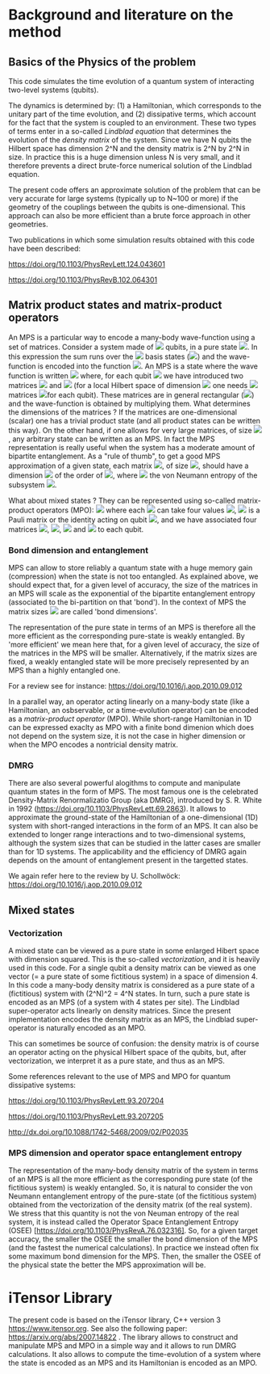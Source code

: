 
# Background and literature on the method

## Basics of the Physics of the problem

This code simulates the time evolution of a quantum system of interacting two-level systems (qubits).

The dynamics is determined by: (1) a Hamiltonian, which corresponds to the unitary part of the time evolution, and (2) dissipative terms, which account for the fact that the system is coupled to an environment.
These two types of terms enter in a so-called *Lindblad equation* that determines the evolution of the *density matrix* of the system.
Since we have N qubits the Hilbert space has dimension 2^N and the density matrix is 2^N by 2^N in size. In practice this is a huge dimension unless N is very small, and it therefore prevents a direct brute-force numerical solution of the Lindblad equation.

The present code offers an approximate solution of the problem that can be very accurate for large systems (typically up to N~100 or more) if the geometry of the couplings between the qubits is one-dimensional. This approach can also be more efficient than a brute force approach in other geometries.

Two publications in which some simulation results obtained with this code have been described:

https://doi.org/10.1103/PhysRevLett.124.043601

https://doi.org/10.1103/PhysRevB.102.064301

## Matrix product states and matrix-product operators

An MPS is a particular way to encode
a many-body wave-function using a set of matrices. Consider a system made of
<img src="https://render.githubusercontent.com/render/math?math=N"> qubits, in a pure state
<img src="https://render.githubusercontent.com/render/math?math=\left|\psi\right\rangle=\sum_{s_1,s_2,\cdots,s_N}\psi\left(s_1,s_2,\cdots,s_N\right)\left|s_1\right\rangle\left|s_2\right\rangle\cdots\left|s_N\right\rangle">. 
In this expression the sum runs over the <img src="https://render.githubusercontent.com/render/math?math=2^N"> basis states (<img src="https://render.githubusercontent.com/render/math?math=s_i\in\left\{0,1\right\}">) and the wave-function is encoded
into the function <img src="https://render.githubusercontent.com/render/math?math=\psi:\left\{s_i\right\}\to\psi\left(s_1,s_2,\cdots,s_N\right)">. An MPS is a state where the wave function is written
<img src="https://render.githubusercontent.com/render/math?math=\psi\left(s_1,s_2,\cdots,s_N\right)={\rm Tr}\left[A^{(s_1)}_1A^{(s_2)}_2\cdots A^{(s_N)}_N\right]">
where, for each qubit <img src="https://render.githubusercontent.com/render/math?math=i"> we have introduced two matrices
<img src="https://render.githubusercontent.com/render/math?math=A^{(0)}_i"> and <img src="https://render.githubusercontent.com/render/math?math=A^{(1)}_i"> (for a local Hilbert space of dimension
<img src="https://render.githubusercontent.com/render/math?math=D"> one needs
<img src="https://render.githubusercontent.com/render/math?math=D"> matrices
<img src="https://render.githubusercontent.com/render/math?math=A^{(0)}_i\cdots A^{(D)}_i">for each qubit). These matrices are in general rectangular
(<img src="https://render.githubusercontent.com/render/math?math=d_i\times d_{i%2b1}">)
and the wave-function is obtained by multiplying them. What determines the dimensions of the matrices ?
If  the matrices are one-dimensional (scalar) one has  a trivial product state (and all product states can be written this way). On the other hand, if one allows for very large matrices, of size <img src="https://render.githubusercontent.com/render/math?math=2^N">, any arbitrary state can be written as an MPS. 
In fact the MPS representation is really useful
when the system has a moderate amount of bipartite entanglement.
As a "rule of thumb", to get a good MPS approximation of a given state, each
matrix <img src="https://render.githubusercontent.com/render/math?math=A^{(s_i)}_i">, of size <img src="https://render.githubusercontent.com/render/math?math=d_{i-1}\times d_{i}">, should have a dimension
<img src="https://render.githubusercontent.com/render/math?math=d_i"> of the order of
<img src="https://render.githubusercontent.com/render/math?math=e^{S_{\rm vN}(i)}">, where
<img src="https://render.githubusercontent.com/render/math?math=S_{\rm vN}(i)"> the von Neumann entropy of the subsystem
<img src="https://render.githubusercontent.com/render/math?math=[i%2b1,\cdots,N]">.


What about mixed states ? They can be represented using so-called matrix-product operators (MPO):
<img src="https://render.githubusercontent.com/render/math?math=\rho=\sum_{a_1,a_2,\cdots,a_N}{\rm Tr}\left[M^{(a_1)}_1 M^{(a_2)}_2\cdots M^{(a_N)}_N\right]\sigma^a_1 \otimes \sigma^a_2 \otimes \cdots \sigma^a_N">
where each <img src="https://render.githubusercontent.com/render/math?math=a_i"> can take four values
<img src="https://render.githubusercontent.com/render/math?math=\in\{1,x,y,z\}">,
<img src="https://render.githubusercontent.com/render/math?math=\sigma^{a_i}"> is a Pauli matrix or the identity acting on qubit
<img src="https://render.githubusercontent.com/render/math?math=i">,
and we have associated  four matrices
<img src="https://render.githubusercontent.com/render/math?math=M_i^{(1)}">,
<img src="https://render.githubusercontent.com/render/math?math=M_i^{(x)}">,
<img src="https://render.githubusercontent.com/render/math?math=M_i^{(y)}"> and
<img src="https://render.githubusercontent.com/render/math?math=M_i^{(z)}"> to each qubit.



### Bond dimension and entanglement
MPS can allow to store reliably a quantum state with a huge memory gain (compression) when the state is not too entangled. As explained above, 
we should expect that, for a given level of accuracy, the size of the matrices in an MPS will scale as the exponential of the bipartite entanglement entropy (associated to the bi-partition on that 'bond'). In the context of MPS the matrix sizes
<img src="https://render.githubusercontent.com/render/math?math=d_i"> are called 'bond dimensions'.

The representation of the pure state in terms of an MPS is therefore all the more efficient as the corresponding pure-state is weakly entangled. By 'more efficient' we mean here that, for a given level of accuracy, the size of the matrices in the MPS will be smaller. Alternatively, if the matrix sizes are fixed, a weakly entangled state will be more precisely represented by an MPS than a highly entangled one.

For a review see for instance: https://doi.org/10.1016/j.aop.2010.09.012

In a parallel way, an operator acting linearly on a many-body state (like a Hamiltonian, an osbservable, or a time-evolution operator) can be encoded as a *matrix-product operator* (MPO). While short-range Hamiltonian in 1D can be expressed exaclty as MPO with a finite bond dimenion which does not depend on the system size, it is not the case in higher dimension or when the MPO encodes a nontricial density matrix.


### DMRG
There are also several powerful alogithms to compute and manipulate quantum states in the form of MPS. The most famous one is the celebrated Density-Matrix Renormalizatio Group (aka DMRG), introduced by S. R. White in 1992 (https://doi.org/10.1103/PhysRevLett.69.2863). It allows to approximate the ground-state of the Hamiltonian of a one-dimensional (1D) system with short-ranged interactions in the form of an MPS. It can also be extended to longer range interactions and to two-dimensional systems, although the system sizes that can be studied in the latter cases are smaller than for 1D systems. The applicability and the efficiency of DMRG again depends on the amount of entanglement present in the targetted states.

We again refer here to the review by U. Schollwöck: https://doi.org/10.1016/j.aop.2010.09.012

## Mixed states

### Vectorization

A mixed state can be viewed as a pure state in some enlarged Hibert space with dimension squared. This is the so-called *vectorization*, and it is heavily used in this code. For a single qubit a density matrix can be viewed as one vector (= a pure state of some fictitious system) in a space of dimension 4. In this code a many-body density matrix is considered as a pure state of a (fictitious) system with (2^N)^2 = 4^N states.  In turn, such a pure state is encoded as an MPS (of a system with 4 states per site). The Lindblad super-operator acts linearly on density matrices. Since the present implementation encodes the density matrix as an MPS, the Lindblad super-operator is naturally encoded as an MPO.

This can sometimes be source of confusion: the density matrix is of course an operator acting on the physical Hilbert space of the qubits, but, after vectorization, we interpret it as a pure state, and thus as an MPS.

Some references relevant to the use of MPS and MPO for quantum dissipative systems:

https://doi.org/10.1103/PhysRevLett.93.207204

https://doi.org/10.1103/PhysRevLett.93.207205

http://dx.doi.org/10.1088/1742-5468/2009/02/P02035


### MPS dimension and operator space entanglement entropy

The representation of the many-body density matrix of the system in terms of an MPS is all the more efficient as the corresponding pure state (of the fictitious system) is weakly entangled.  So, it is natural to consider the  von Neumann entanglement entropy of the pure-state (of the fictitious system) obtained from the vectorization of the density matrix (of the real system). We stress that this quantity is not the von Neuman entropy of the real system, it is instead called the Operator Space Entanglement Entropy (OSEE) [https://doi.org/10.1103/PhysRevA.76.032316]. So, for a given target accuracy, the smaller the OSEE the smaller the bond dimension of the MPS (and the fastest the numerical calculations). In practice we instead often fix some maximum bond dimension for the MPS. Then,  the  smaller the OSEE of the physical state the better the MPS approximation will be.

# iTensor Library

The present code is based on the iTensor library, C++ version 3 https://www.itensor.org.
See also the following paper: https://arxiv.org/abs/2007.14822 . The library allows to construct and manipulate MPS and MPO in a simple way and it allows to run DMRG calculations. It also allows to compute the time-evolution of a system where the state is encoded as an MPS and its Hamiltonian is encoded as an MPO.
